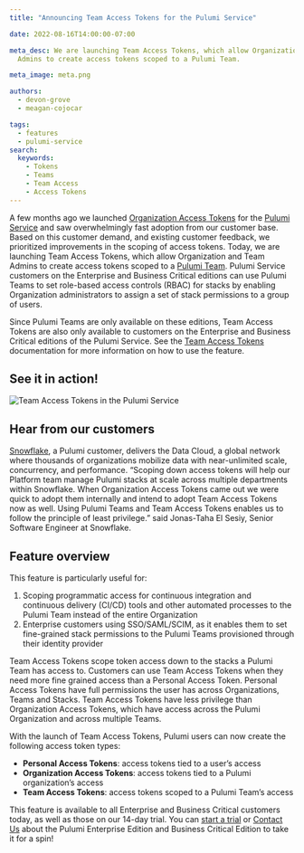 ```yaml
---
title: "Announcing Team Access Tokens for the Pulumi Service"

date: 2022-08-16T14:00:00-07:00

meta_desc: We are launching Team Access Tokens, which allow Organization and Team
  Admins to create access tokens scoped to a Pulumi Team.

meta_image: meta.png

authors:
  - devon-grove
  - meagan-cojocar

tags:
  - features
  - pulumi-service
search:
  keywords:
    - Tokens
    - Teams
    - Team Access
    - Access Tokens
---
```


A few months ago we launched [Organization Access Tokens](/blog/organization-access-tokens/) for the [Pulumi Service](/product/pulumi-service/) and saw overwhelmingly fast adoption from our customer base. Based on this customer demand, and existing customer feedback, we prioritized improvements in the scoping of access tokens. Today, we are launching Team Access Tokens, which allow Organization and Team Admins to create access tokens scoped to a [Pulumi Team](/docs/pulumi-cloud/access-management/teams/). Pulumi Service customers on the Enterprise and Business Critical editions can use Pulumi Teams to set role-based access controls (RBAC) for stacks by enabling Organization administrators to assign a set of stack permissions to a group of users.

<!--more-->

Since Pulumi Teams are only available on these editions, Team Access Tokens are also only available to customers on the Enterprise and Business Critical editions of the Pulumi Service. See the [Team Access Tokens](/docs/pulumi-cloud/access-management/team-access-tokens/) documentation for more information on how to use the feature.

## See it in action!

![Team Access Tokens in the Pulumi Service](https://www.pulumi.com/uploads/team_tokens.gif)

## Hear from our customers

[Snowflake](/case-studies/snowflake/), a Pulumi customer, delivers the Data Cloud, a global network where thousands of organizations mobilize data with near-unlimited scale, concurrency, and performance. “Scoping down access tokens will help our Platform team manage Pulumi stacks at scale across multiple departments within Snowflake. When Organization Access Tokens came out we were quick to adopt them internally and intend to adopt Team Access Tokens now as well. Using Pulumi Teams and Team Access Tokens enables us to follow the principle of least privilege.” said Jonas-Taha El Sesiy, Senior Software Engineer at Snowflake.

## Feature overview

This feature is particularly useful for:

1. Scoping programmatic access for continuous integration and continuous delivery (CI/CD) tools and other automated processes to the Pulumi Team instead of the entire Organization
2. Enterprise customers using SSO/SAML/SCIM, as it enables them to set fine-grained stack permissions to the Pulumi Teams provisioned through their identity provider

Team Access Tokens scope token access down to the stacks a Pulumi Team has access to. Customers can use Team Access Tokens when they need more fine grained access than a Personal Access Token. Personal Access Tokens have full permissions the user has across Organizations, Teams and Stacks. Team Access Tokens have less privilege than Organization Access Tokens, which have access across the Pulumi Organization and across multiple Teams.

With the launch of Team Access Tokens, Pulumi users can now create the following access token types:

- **Personal Access Tokens**: access tokens tied to a user’s access
- **Organization Access Tokens**: access tokens tied to a Pulumi organization’s access
- **Team Access Tokens**: access tokens scoped to a Pulumi Team’s access

This feature is available to all Enterprise and Business Critical customers today, as well as those on our 14-day trial. You can [start a trial](https://app.pulumi.com/site/trial) or [Contact Us](https://www.pulumi.com/contact) about the Pulumi Enterprise Edition and Business Critical Edition to take it for a spin!

